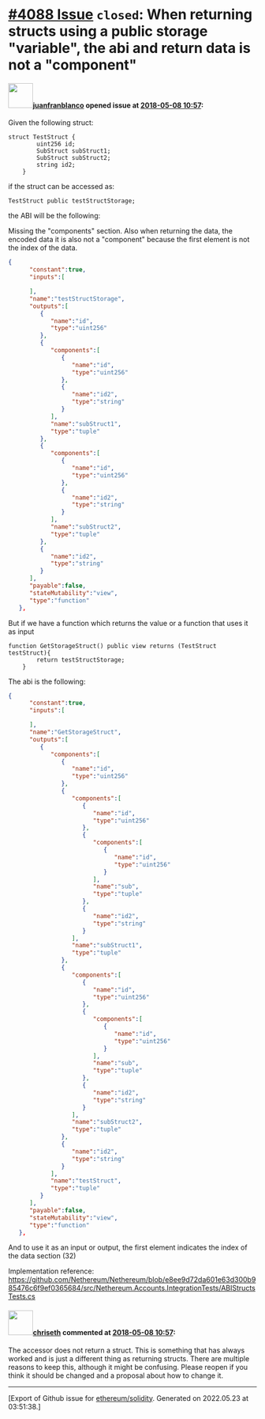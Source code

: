 # [\#4088 Issue](https://github.com/ethereum/solidity/issues/4088) `closed`: When returning structs using a public storage "variable", the abi and return data is not a "component"

#### <img src="https://avatars.githubusercontent.com/u/562371?u=a24692821d9708e05f0cf297f8cd81b665df41f4&v=4" width="50">[juanfranblanco](https://github.com/juanfranblanco) opened issue at [2018-05-08 10:57](https://github.com/ethereum/solidity/issues/4088):

Given the following struct:

```solidity
struct TestStruct {
        uint256 id;
        SubStruct subStruct1;
        SubStruct subStruct2;
        string id2;
    }
```

if the struct can be accessed as:

```solidity
TestStruct public testStructStorage;
```

the ABI will be the following:

Missing the "components" section. Also when returning the data, the encoded data it is also not a "component" because the first element is not the index of the data.

```json
{
      "constant":true,
      "inputs":[

      ],
      "name":"testStructStorage",
      "outputs":[
         {
            "name":"id",
            "type":"uint256"
         },
         {
            "components":[
               {
                  "name":"id",
                  "type":"uint256"
               },
               {
                  "name":"id2",
                  "type":"string"
               }
            ],
            "name":"subStruct1",
            "type":"tuple"
         },
         {
            "components":[
               {
                  "name":"id",
                  "type":"uint256"
               },
               {
                  "name":"id2",
                  "type":"string"
               }
            ],
            "name":"subStruct2",
            "type":"tuple"
         },
         {
            "name":"id2",
            "type":"string"
         }
      ],
      "payable":false,
      "stateMutability":"view",
      "type":"function"
   },

```

But if we have a function which returns the value or a function that uses it as input
```solidity
function GetStorageStruct() public view returns (TestStruct testStruct){
        return testStructStorage;
    }
```

The abi is the following: 
```json
{
      "constant":true,
      "inputs":[

      ],
      "name":"GetStorageStruct",
      "outputs":[
         {
            "components":[
               {
                  "name":"id",
                  "type":"uint256"
               },
               {
                  "components":[
                     {
                        "name":"id",
                        "type":"uint256"
                     },
                     {
                        "components":[
                           {
                              "name":"id",
                              "type":"uint256"
                           }
                        ],
                        "name":"sub",
                        "type":"tuple"
                     },
                     {
                        "name":"id2",
                        "type":"string"
                     }
                  ],
                  "name":"subStruct1",
                  "type":"tuple"
               },
               {
                  "components":[
                     {
                        "name":"id",
                        "type":"uint256"
                     },
                     {
                        "components":[
                           {
                              "name":"id",
                              "type":"uint256"
                           }
                        ],
                        "name":"sub",
                        "type":"tuple"
                     },
                     {
                        "name":"id2",
                        "type":"string"
                     }
                  ],
                  "name":"subStruct2",
                  "type":"tuple"
               },
               {
                  "name":"id2",
                  "type":"string"
               }
            ],
            "name":"testStruct",
            "type":"tuple"
         }
      ],
      "payable":false,
      "stateMutability":"view",
      "type":"function"
   },
```
And to use it as an input or output, the first element indicates the index of the data section (32)

Implementation reference: https://github.com/Nethereum/Nethereum/blob/e8ee9d72da601e63d300b985476c6f9ef0365684/src/Nethereum.Accounts.IntegrationTests/ABIStructsTests.cs

#### <img src="https://avatars.githubusercontent.com/u/9073706?v=4" width="50">[chriseth](https://github.com/chriseth) commented at [2018-05-08 10:57](https://github.com/ethereum/solidity/issues/4088#issuecomment-388864865):

The accessor does not return a struct. This is something that has always worked and is just a different thing as returning structs. There are multiple reasons to keep this, although it might be confusing. Please reopen if you think it should be changed and a proposal about how to change it.


-------------------------------------------------------------------------------



[Export of Github issue for [ethereum/solidity](https://github.com/ethereum/solidity). Generated on 2022.05.23 at 03:51:38.]
